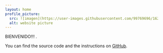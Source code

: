 ```yaml
---
layout: home
profile_picture:
  src: ![imagen](https://user-images.githubusercontent.com/99769696/162309093-7467e23c-e926-4fd2-9f40-d8598f94ba30.png)
  alt: website picture
---
```


<p>
  BIENVENIDO!!! </a>.
</p>

<p>
  You can find the source code and the instructions on <a href="https://github.com/eliottvincent/bay">GitHub</a>.
</p>
